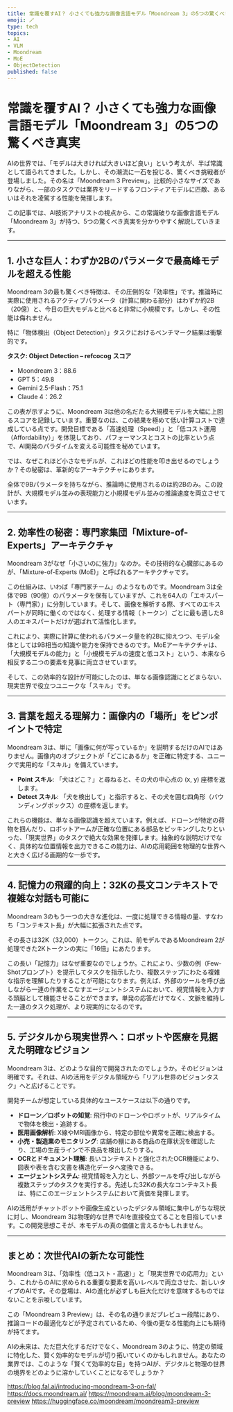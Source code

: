 ```yaml
---
title: 常識を覆すAI？ 小さくても強力な画像言語モデル「Moondream 3」の5つの驚くべき真実
emoji: 🪄
type: tech
topics:
- AI
- VLM
- Moondream
- MoE
- ObjectDetection
published: false
---
```


# 常識を覆すAI？ 小さくても強力な画像言語モデル「Moondream 3」の5つの驚くべき真実

AIの世界では、「モデルは大きければ大きいほど良い」という考えが、半ば常識として語られてきました。しかし、その潮流に一石を投じる、驚くべき挑戦者が登場しました。その名は「Moondream 3 Preview」。比較的小さなサイズでありながら、一部のタスクでは業界をリードするフロンティアモデルに匹敵、あるいはそれを凌駕する性能を発揮します。

この記事では、AI技術アナリストの視点から、この常識破りな画像言語モデル「Moondream 3」が持つ、5つの驚くべき真実を分かりやすく解説していきます。

---

## 1. 小さな巨人：わずか2Bのパラメータで最高峰モデルを超える性能

Moondream 3の最も驚くべき特徴は、その圧倒的な「効率性」です。推論時に実際に使用されるアクティブパラメータ（計算に関わる部分）はわずか約2B（20億）と、今日の巨大モデルと比べると非常に小規模です。しかし、その性能は侮れません。

特に「物体検出（Object Detection）」タスクにおけるベンチマーク結果は衝撃的です。

**タスク: Object Detection – refcocog**
**スコア**

* Moondream 3：88.6
* GPT 5：49.8
* Gemini 2.5-Flash：75.1
* Claude 4：26.2

この表が示すように、Moondream 3は他の名だたる大規模モデルを大幅に上回るスコアを記録しています。重要なのは、この結果を極めて低い計算コストで達成している点です。開発目標である「高速処理（Speed）」と「低コスト運用（Affordability）」を体現しており、パフォーマンスとコストの比率という点で、AI開発のパラダイムを変える可能性を秘めています。

では、なぜこれほど小さなモデルが、これほどの性能を叩き出せるのでしょうか？その秘密は、革新的なアーキテクチャにあります。

全体で9Bパラメータを持ちながら、推論時に使用されるのは約2Bのみ。この設計が、大規模モデル並みの表現能力と小規模モデル並みの推論速度を両立させています。

---

## 2. 効率性の秘密：専門家集団「Mixture-of-Experts」アーキテクチャ

Moondream 3がなぜ「小さいのに強力」なのか。その技術的な心臓部にあるのが、「Mixture-of-Experts (MoE)」と呼ばれるアーキテクチャです。

この仕組みは、いわば「専門家チーム」のようなものです。Moondream 3は全体で9B（90億）のパラメータを保有していますが、これを64人の「エキスパート（専門家）」に分割しています。そして、画像を解析する際、すべてのエキスパートが同時に働くのではなく、処理する情報（トークン）ごとに最も適した8人のエキスパートだけが選ばれて活性化します。

これにより、実際に計算に使われるパラメータ量を約2Bに抑えつつ、モデル全体としては9B相当の知識や能力を保持できるのです。MoEアーキテクチャは、「大規模モデルの能力」と「小規模モデルの速度と低コスト」という、本来なら相反する二つの要素を見事に両立させています。

そして、この効率的な設計が可能にしたのは、単なる画像認識にとどまらない、現実世界で役立つユニークな「スキル」です。

---

## 3. 言葉を超える理解力：画像内の「場所」をピンポイントで特定

Moondream 3は、単に「画像に何が写っているか」を説明するだけのAIではありません。画像内のオブジェクトが「どこにあるか」を正確に特定する、ユニークで実用的な「スキル」を備えています。

* **Point スキル**: 「犬はどこ？」と尋ねると、その犬の中心点の (x, y) 座標を返します。
* **Detect スキル**: 「犬を検出して」と指示すると、その犬を囲む四角形（バウンディングボックス）の座標を返します。

これらの機能は、単なる画像認識を超えています。例えば、ドローンが特定の荷物を掴んだり、ロボットアームが正確な位置にある部品をピッキングしたりといった、「現実世界」のタスクで絶大な効果を発揮します。抽象的な説明だけでなく、具体的な位置情報を出力できるこの能力は、AIの応用範囲を物理的な世界へと大きく広げる画期的な一歩です。

---

## 4. 記憶力の飛躍的向上：32Kの長文コンテキストで複雑な対話も可能に

Moondream 3のもう一つの大きな進化は、一度に処理できる情報の量、すなわち「コンテキスト長」が大幅に拡張された点です。

その長さは32K（32,000）トークン。これは、前モデルであるMoondream 2が処理できた2Kトークンの実に「16倍」にあたります。

この長い「記憶力」はなぜ重要なのでしょうか。これにより、少数の例（Few-Shotプロンプト）を提示してタスクを指示したり、複数ステップにわたる複雑な指示を理解したりすることが可能になります。例えば、外部のツールを呼び出しながら一連の作業をこなすエージェントシステムにおいて、視覚情報を入力する頭脳として機能させることができます。単発の応答だけでなく、文脈を維持した一連のタスク処理が、より現実的になるのです。

---

## 5. デジタルから現実世界へ：ロボットや医療を見据えた明確なビジョン

Moondream 3は、どのような目的で開発されたのでしょうか。そのビジョンは明確です。それは、AIの活用をデジタル領域から「リアル世界のビジョンタスク」へと広げることです。

開発チームが想定している具体的なユースケースは以下の通りです。

* **ドローン／ロボットの知覚**: 飛行中のドローンやロボットが、リアルタイムで物体を検出・追跡する。
* **医用画像解析**: X線やMRI画像から、特定の部位や異常を正確に検出する。
* **小売・製造業のモニタリング**: 店舗の棚にある商品の在庫状況を確認したり、工場の生産ラインで不良品を検出したりする。
* **OCRとドキュメント理解**: 長いコンテキストと強化されたOCR機能により、図表や表を含む文書を構造化データへ変換できる。
* **エージェントシステム**: 視覚情報を入力とし、外部ツールを呼び出しながら複数ステップのタスクを実行する。先述した32Kの長大なコンテキスト長は、特にこのエージェントシステムにおいて真価を発揮します。

AIの活用がチャットボットや画像生成といったデジタル領域に集中しがちな現状に対し、Moondream 3は物理的な世界でAIを直接役立てることを目指しています。この開発思想こそが、本モデルの真の価値と言えるかもしれません。

---

## まとめ：次世代AIの新たな可能性

Moondream 3は、「効率性（低コスト・高速）」と「現実世界での応用力」という、これからのAIに求められる重要な要素を高いレベルで両立させた、新しいタイプのAIです。その登場は、AIの進化が必ずしも巨大化だけを意味するものではないことを示唆しています。

この「Moondream 3 Preview」は、その名の通りまだプレビュー段階にあり、推論コードの最適化などが予定されているため、今後の更なる性能向上にも期待が持てます。

AIの未来は、ただ巨大化するだけでなく、Moondream 3のように、特定の領域に特化した、賢く効率的なモデルが切り拓いていくのかもしれません。あなたの業界では、このような「賢くて効率的な目」を持つAIが、デジタルと物理の世界の境界をどのように溶かしていくことになるでしょうか？

https://blog.fal.ai/introducing-moondream-3-on-fal/
https://docs.moondream.ai/
https://moondream.ai/blog/moondream-3-preview
https://huggingface.co/moondream/moondream3-preview
